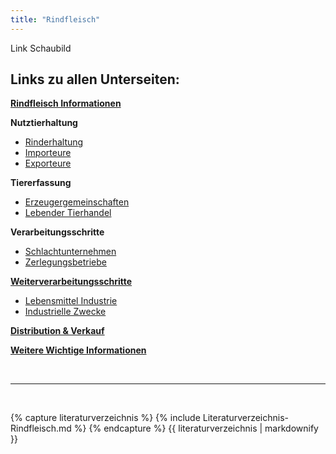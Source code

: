 ```yaml
---
title: "Rindfleisch"
---
```


Link Schaubild 

## Links zu allen Unterseiten:

[**Rindfleisch Informationen**](Rindfleisch-Informationen.html)

**Nutztierhaltung**

- [Rinderhaltung](Nutztierhaltung/Rinderhaltung.html)
- [Importeure](Nutztierhaltung/Importeure.html)
- [Exporteure](Nutztierhaltung/Exporteure.html)

**Tiererfassung**

- [Erzeugergemeinschaften](Tiererfassung/Erzeugergemeinschaften.html)
- [Lebender Tierhandel](Tiererfassung/Lebender-Tierhandel.html)

**Verarbeitungsschritte**

- [Schlachtunternehmen](Verarbeitungsschritte/Schlachtunternehmen.html)
- [Zerlegungsbetriebe](Verarbeitungsschritte/Zerlegungsbetriebe.html)

[**Weiterverarbeitungsschritte**](Weiterverabeitungsschritte/Weiterverarbeitungsschritte.html)

- [Lebensmittel Industrie](Weiterverarbeitungsschritte/Lebensmittel-Industrie.html)
- [Industrielle Zwecke](Weiterverarbeitungsschritte/Industrielle-Zwecke.html)

[**Distribution & Verkauf**](Distribution-und-Verkauf/Distribution-und-Verkauf.html)

[**Weitere Wichtige Informationen**](Weitere-Wichtige-Informationen.html)


<br>

---

<br> 

{% capture literaturverzeichnis %} 
{% include Literaturverzeichnis-Rindfleisch.md %} 
{% endcapture %} 
{{ literaturverzeichnis | markdownify }}
